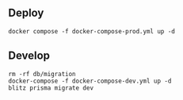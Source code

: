 ## Deploy

```
docker compose -f docker-compose-prod.yml up -d
```

## Develop

```
rm -rf db/migration
docker-compose -f docker-compose-dev.yml up -d
blitz prisma migrate dev
```
